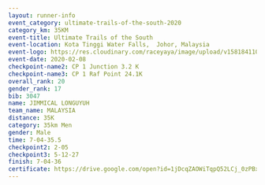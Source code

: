 ```yaml
--- 
layout: runner-info 
event_category: ultimate-trails-of-the-south-2020 
category_km: 35KM 
event-title: Ultimate Trails of the South 
event-location: Kota Tinggi Water Falls,  Johor, Malaysia 
event-logo: https://res.cloudinary.com/raceyaya/image/upload/v1581841103/logo/2020/ultimate-trails-2020_i93dfj.jpg 
event-date: 2020-02-08 
checkpoint-name2: CP 1 Junction 3.2 K 
checkpoint-name3: CP 1 Raf Point 24.1K 
overall_rank: 20
gender_rank: 17
bib: 3047
name: JIMMICAL LONGUYUH
team_name: MALAYSIA
distance: 35K
category: 35km Men
gender: Male
time: 7-04-35.5
checkpoint2: 2-05
checkpoint3: 5-12-27
finish: 7-04-36
certificate: https://drive.google.com/open?id=1jDcqZAOWiTqpQ52LCj_0zPBx7cwyXF29
--- 
```

